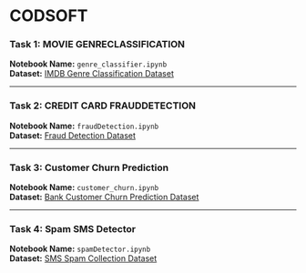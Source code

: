 # CODSOFT
### Task 1: MOVIE GENRECLASSIFICATION

**Notebook Name:** `genre_classifier.ipynb`  
**Dataset:** [IMDB Genre Classification Dataset](https://www.kaggle.com/datasets/hijest/genre-classification-dataset-imdb)

---

### Task 2: CREDIT CARD FRAUDDETECTION

**Notebook Name:** `fraudDetection.ipynb`  
**Dataset:** [Fraud Detection Dataset](https://www.kaggle.com/datasets/kartik2112/fraud-detection)

---

### Task 3: Customer Churn Prediction

**Notebook Name:** `customer_churn.ipynb`  
**Dataset:** [Bank Customer Churn Prediction Dataset](https://www.kaggle.com/datasets/shantanudhakadd/bank-customer-churn-prediction)

---

### Task 4: Spam SMS Detector

**Notebook Name:** `spamDetector.ipynb`  
**Dataset:** [SMS Spam Collection Dataset](https://www.kaggle.com/datasets/uciml/sms-spam-collection-dataset)

